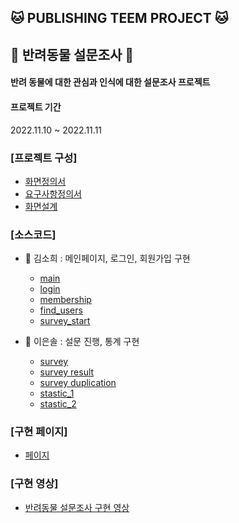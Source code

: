 ## 🐱 PUBLISHING TEEM PROJECT 🐱
## 🦔 반려동물 설문조사 🦔

#### 반려 동물에 대한 관심과 인식에 대한 설문조사 프로젝트

#### 프로젝트 기간
 2022.11.10 ~ 2022.11.11

### [프로젝트 구성]

- [화면정의서](https://github.com/sohiekim65/Hedgehog_Project/blob/master/refers/%ED%99%94%EB%A9%B4%EC%A0%95%EC%9D%98%EC%84%9C/%ED%99%94%EB%A9%B4%EC%A0%95%EC%9D%98%EC%84%9C_%EA%B3%A0%EC%8A%B4%EB%8F%84%EC%B9%98.pdf)
- [요구사항정의서](https://github.com/sohiekim65/Hedgehog_Project/blob/master/refers/%EC%9A%94%EA%B5%AC%EC%82%AC%ED%95%AD%EC%A0%95%EC%9D%98%EC%84%9C/%EC%9A%94%EA%B5%AC%EC%82%AC%ED%95%AD%EC%A0%95%EC%9D%98%EC%84%9C_%EA%B3%A0%EC%8A%B4%EB%8F%84%EC%B9%98.pdf)
- [화면설계](https://github.com/sol1230/toy_html_gimbap/blob/master/docs/resource/02.%ED%99%94%EB%A9%B4%EC%84%A4%EA%B3%84_V1.0_Template_%EA%B9%80%EB%B0%A5.pdf)

### [소스코드]
  
- 🍑 김소희 : 메인페이지, 로그인, 회원가입 구현
  - [main](https://github.com/sol1230/toy_html_gimbap/blob/master/docs/index.html)  
  - [login](https://github.com/sol1230/toy_html_gimbap/blob/master/docs/HTML/Login_page.html)  
  - [membership](https://github.com/sol1230/toy_html_gimbap/blob/master/docs/HTML/Membership_page.html)  
  - [find_users](https://github.com/sol1230/toy_html_gimbap/blob/master/docs/HTML/Find_users.html)  
  - [survey_start](https://github.com/sol1230/toy_html_gimbap/blob/master/docs/HTML/Survey_start.html
)

- 🍓 이은솔 : 설문 진행, 통계 구현  
  - [survey](https://github.com/sol1230/toy_html_gimbap/blob/master/docs/HTML/survey.html)  
  - [survey result](https://github.com/sol1230/toy_html_gimbap/blob/master/docs/HTML/survey_result.html) 
  - [survey duplication](https://github.com/sol1230/toy_html_gimbap/blob/master/docs/HTML/survey_dupli.html)  
  - [stastic_1](https://github.com/sol1230/toy_html_gimbap/blob/master/docs/HTML/statistics_1.html)  
  - [stastic_2](https://github.com/sol1230/toy_html_gimbap/blob/master/docs/HTML/statistics_2.html)  

### [구현 페이지]
- [페이지](https://sol1230.github.io/toy_html_gimbap/index.html)

### [구현 영상]

- [반려동물 설문조사 구현 영상](https://www.youtube.com/watch?v=KSARzjuUZPk)
